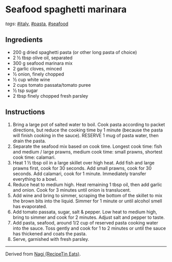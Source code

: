# Seafood spaghetti marinara

*tags*: [#italy](../tags/italy), [#pasta](../tags/pasta), [#seafood](../tags/seafood)

## Ingredients

-   200 g dried spaghetti pasta (or other long pasta of choice)
-   2 ½ tbsp olive oil, separated
-   300 g seafood marinara mix
-   2 garlic cloves, minced
-   ½ onion, finely chopped
-   ½ cup white wine
-   2 cups tomato passata/tomato puree
-   ½ tsp sugar
-   2 tbsp finely chopped fresh parsley

## Instructions

1. Bring a large pot of salted water to boil. Cook pasta according to packet directions, but reduce the cooking time by 1 minute (because the pasta will finish cooking in the sauce). RESERVE 1 mug of pasta water, then drain the pasta.
2. Separate the seafood mix based on cook time. Longest cook time: fish and medium / large prawns, medium cook time: small prawns, shortest cook time: calamari.
3. Heat 1 ½ tbsp oil in a large skillet over high heat. Add fish and large prawns first, cook for 30 seconds. Add small prawns, cook for 30 seconds. Add calamari, cook for 1 minute. Immediately transfer everything to a bowl.
4. Reduce heat to medium high. Heat remaining 1 tbsp oil, then add garlic and onion. Cook for 3 minutes until onion is translucent.
5. Add wine and bring to simmer, scraping the bottom of the skillet to mix the brown bits into the liquid. Simmer for 1 minute or until alcohol smell has evaporated.
6. Add tomato passata, sugar, salt & pepper. Low heat to medium high, bring to simmer and cook for 2 minutes. Adjust salt and pepper to taste.
7. Add pasta, seafood, around 1/2 cup of reserved pasta cooking water into the sauce. Toss gently and cook for 1 to 2 minutes or until the sauce has thickened and coats the pasta.
8. Serve, garnished with fresh parsley.

---

Derived from [Nagi (RecipeTin Eats)](https://www.recipetineats.com/seafood-spaghetti-marinara/).
